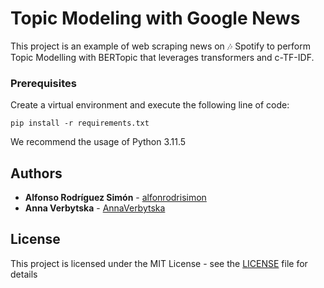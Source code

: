 # Topic Modeling with Google News

This project is an example of web scraping news on :notes: Spotify to perform Topic Modelling with BERTopic that leverages transformers and c-TF-IDF.

### Prerequisites

Create a virtual environment and execute the following line of code:

```
pip install -r requirements.txt
```

We recommend the usage of Python 3.11.5
## Authors

* **Alfonso Rodríguez Simón** - [alfonrodrisimon](https://github.com/alfonrodrisimon)
* **Anna Verbytska** - [AnnaVerbytska](https://github.com/AnnaVerbytska)

## License

This project is licensed under the MIT License - see the [LICENSE](LICENSE) file for details

